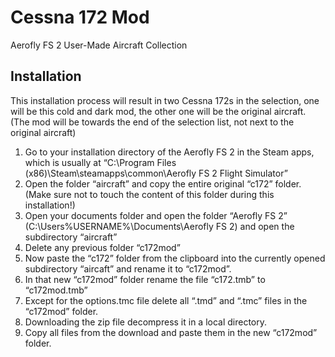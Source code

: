 # Cessna 172 Mod
Aerofly FS 2 User-Made Aircraft Collection

## Installation

This installation process will result in two Cessna 172s in the selection, one will be this cold and dark mod, the other one will be the original aircraft. (The mod will be towards the end of the selection list, not next to the original aircraft)

1) Go to your installation directory of the Aerofly FS 2 in the Steam apps, which is usually at
“C:\Program Files (x86)\Steam\steamapps\common\Aerofly FS 2 Flight Simulator”
2) Open the folder “aircraft” and copy the entire original “c172” folder. (Make sure not to touch the content of this folder during this installation!)
3) Open your documents folder and open the folder “Aerofly FS 2” (C:\Users\%USERNAME%\Documents\Aerofly FS 2) and open the subdirectory “aircraft”
4) Delete any previous folder “c172mod”
5) Now paste the “c172” folder from the clipboard into the currently opened subdirectory “aircaft” and rename it to “c172mod”.
6) In that new “c172mod” folder rename the file “c172.tmb” to “c172mod.tmb”
7) Except for the options.tmc file delete all “.tmd” and “.tmc” files in the “c172mod” folder.
8) Downloading the zip file decompress it in a local directory.
9) Copy all files from the download and paste them in the new “c172mod” folder.
